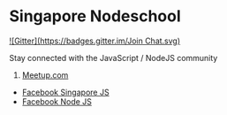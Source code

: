 
Singapore Nodeschool
===
[![Gitter](https://badges.gitter.im/Join Chat.svg)](https://gitter.im/nodeschool/singapore?utm_source=badge&utm_medium=badge&utm_campaign=pr-badge&utm_content=badge)

Stay connected with the JavaScript / NodeJS community

1. [Meetup.com](http://www.meetup.com/Singapore-JS)
- [Facebook Singapore JS](https://www.facebook.com/groups/488579174512027/)
- [Facebook Node JS](https://www.facebook.com/groups/sg.nodejs)
